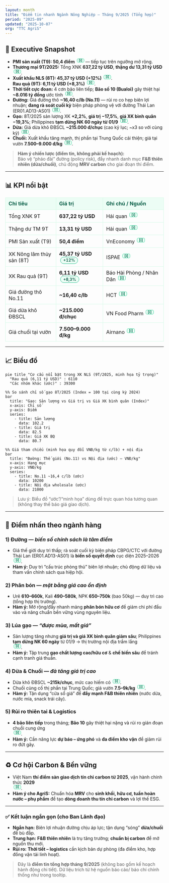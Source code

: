 ```yaml
---
layout: month
title: "Điểm tin nhanh Ngành Nông Nghiệp — Tháng 9/2025 (Tổng hợp)"
period: "2025-09"
updated: "2025-10-07"
org: "TTC AgriS"
---
```


<!-- ===== Tooltip styles (AgriS green) ===== -->
<style>
.tip{position:relative;display:inline-block;cursor:help;margin-left:.2rem;vertical-align:super;font-weight:700;color:#047857;background:#ecfdf5;border:1px solid #34d399;border-radius:4px;padding:0 5px;font-size:.75em;line-height:1}
.tip:hover .tiptext{visibility:visible;opacity:1;transform:translate(-50%,-6px)}
.tip .tiptext{visibility:hidden;opacity:0;transition:all .2s ease;position:absolute;left:50%;bottom:1.6rem;min-width:280px;max-width:340px;background:#064e3b;color:#ecfdf5;border:1px solid #10b981;border-radius:8px;padding:.6rem .75rem;box-shadow:0 8px 24px rgba(0,0,0,.25);z-index:20;font-size:.9rem;line-height:1.45}
.tip .tiptext a{color:#6ee7b7;text-decoration:underline;word-break:break-all}
.badge{display:inline-block;background:#ecfdf5;color:#065f46;border:1px solid #10b981;padding:.15rem .5rem;border-radius:999px;font-weight:600;font-size:.8rem;margin-left:.25rem}
.kpi{border-collapse:collapse;width:100%}
.kpi th,.kpi td{border:1px solid #d1fae5;padding:.55rem .6rem}
.kpi th{background:#ecfdf5;color:#065f46;text-align:left}
.section{border-left:6px solid #10b981;background:#f0fdf4;padding:1rem;border-radius:.75rem}
</style>

## 🧭 Executive Snapshot

- **PMI sản xuất (T9): 50,4 điểm** <span class="tip">[i]<span class="tiptext">Nguồn: VnEconomy (02/10/2025). <a href="https://vneconomy.vn/nganh-san-xuat-viet-nam-cai-thien-nhe-trong-thang-9-so-luong-don-hang-moi-tang-tro-lai.htm" target="_blank">Xem</a></span></span> — tiếp tục trên ngưỡng mở rộng.
- **Thương mại 9T/2025:** Tổng XNK **637,22 tỷ USD**, **thặng dư 13,31 tỷ USD** <span class="tip">[i]<span class="tiptext">Nguồn: Tổng cục Hải quan (truy cập 02/10/2025). <a href="http://customs.gov.vn:8228/index.jsp?pageId=445" target="_blank">Xem</a></span></span>.
- **Xuất khẩu NLS (8T): 45,37 tỷ USD (+12%)** <span class="tip">[i]<span class="tiptext">Nguồn: ISPAE (02/10/2025). <a href="https://ispae.vn/vn/tID13178_xuat-khau-nong-lam-thuy-san-thang-82025-tang-toc-manh-nhieu-thach-thuc.html" target="_blank">Xem</a></span></span>.  
  **Rau quả (9T): 6,11 tỷ USD (+8,3%)** <span class="tip">[i]<span class="tiptext">Nguồn: Báo Hải Phòng; Nhân Dân (02/10/2025). <a href="https://baohaiphong.vn/xuat-khau-rau-qua-trong-9-thang-nam-2025-dat-hon-6-ty-usd-522104.html" target="_blank">Xem 1</a> · <a href="https://nhandan.vn/xuat-khau-rau-qua-dat-hon-6-ty-usd-trong-9-thang-dau-nam-2025-post911319.html" target="_blank">Xem 2</a></span></span>.
- **Thời tiết cực đoan:** 4 cơn bão liên tiếp; **Bão số 10 (Bualoi)** gây thiệt hại **~8.016 tỷ đồng** ước tính <span class="tip">[i]<span class="tiptext">Nguồn: Chính phủ; Công lý; Nhân Dân (02/10/2025). <a href="https://baochinhphu.vn/thu-tuong-chi-dao-tap-trung-khac-phuc-nhanh-hau-qua-bao-so-10-va-mua-lu-102251002021745459.htm" target="_blank">Xem 1</a> · <a href="https://congly.vn/thiet-hai-do-con-bao-so-10-bualoi-gay-ra-uoc-tinh-khoang-8-016-ty-dong-494725.html" target="_blank">Xem 2</a> · <a href="https://nhandan.vn/cap-nhat-toan-canh-bao-so-10-bualoi-do-bo-khien-24-nguoi-chet-va-mat-tich-8-nguoi-dang-mat-lien-lac-post911116.html" target="_blank">Xem 3</a></span></span>.
- **Đường:** Giá đường thô **~16,40 c/lb (No.11)** — rủi ro co hẹp biên lợi nhuận; **đang rà soát cuối kỳ** biện pháp phòng vệ với đường Thái Lan (ER01.AD13-AS01) <span class="tip">[i]<span class="tiptext">Nguồn: HCT; MOIT (02/10/2025). <a href="https://hct.vn/tin-tuc/gia-duong-the-gioi-cap-nhat-gia-truc-tuyen-lien-tuc-1570" target="_blank">Giá đường</a> · <a href="https://moit.gov.vn/tin-tuc/thi-truong-nuoc-ngoai/tieu-de-bo-cong-thuong-ban-hanh-quyet-dinh-ra-soat-cuoi-ky-viec-ap-dung-bien-phap-chong-ban-pha-gia-va-chong-tro-cap-doi.html" target="_blank">Rà soát</a></span></span>.
- **Gạo:** 8T/2025 sản lượng XK **+2,2%**, **giá trị −17,5%**, **giá XK bình quân −19,3%**; Philippines **tạm dừng NK 60 ngày từ 01/9** <span class="tip">[i]<span class="tiptext">Nguồn: Công Thương; VnEconomy (02/10/2025). <a href="https://congthuong.vn/gia-lua-gao-hom-nay-ngay-28-9-va-tuan-qua-thi-truong-tram-lang-422760.html" target="_blank">Xem 1</a> · <a href="https://vneconomy.vn/xuat-khau-gao-doi-mat-voi-thach-thuc-moi.htm" target="_blank">Xem 2</a></span></span>.
- **Dừa:** Giá dừa khô ĐBSCL **~215.000 đ/chục** (cao kỷ lục; ~x3 so với cùng kỳ) <span class="tip">[i]<span class="tiptext">Nguồn: VN Food Pharm (30/09/2025). <a href="https://vnfoodpharmco.com/gia-dua-kho-hom-nay/" target="_blank">Xem</a></span></span>.  
- **Chuối:** Xuất khẩu tăng mạnh, thị phần tại Trung Quốc cải thiện; giá tại vườn **7.500–9.000 đ/kg** <span class="tip">[i]<span class="tiptext">Nguồn: Báo Chính phủ; Airnano (02/10/2025). <a href="https://baochinhphu.vn/chuoi-viet-nam-dan-dau-thi-phan-tai-trung-quoc-tien-gan-cau-lac-bo-ty-usd-102250814104254559.htm" target="_blank">Xem 1</a> · <a href="https://airnano.vn/gia-chuoi/" target="_blank">Xem 2</a></span></span>.

> **Hàm ý chiến lược (điểm tin, không phải kế hoạch):**  
> Bảo vệ “pháo đài” đường (policy risk), đẩy nhanh danh mục **F&B thiên nhiên (dừa/chuối)**, chủ động **MRV carbon** cho giai đoạn thí điểm.

---

## 📊 KPI nổi bật

<table class="kpi">
  <tr>
    <th>Chỉ tiêu</th><th>Giá trị</th><th>Ghi chú / Nguồn</th>
  </tr>
  <tr>
    <td>Tổng XNK 9T</td>
    <td><strong>637,22 tỷ USD</strong></td>
    <td>Hải quan <span class="tip">[i]<span class="tiptext"><a href="http://customs.gov.vn:8228/index.jsp?pageId=445" target="_blank">Link</a></span></span></td>
  </tr>
  <tr>
    <td>Thặng dư TM 9T</td>
    <td><strong>13,31 tỷ USD</strong></td>
    <td>Hải quan <span class="tip">[i]<span class="tiptext"><a href="http://customs.gov.vn:8228/index.jsp?pageId=445" target="_blank">Link</a></span></span></td>
  </tr>
  <tr>
    <td>PMI Sản xuất (T9)</td>
    <td><strong>50,4 điểm</strong></td>
    <td>VnEconomy <span class="tip">[i]<span class="tiptext"><a href="https://vneconomy.vn/nganh-san-xuat-viet-nam-cai-thien-nhe-trong-thang-9-so-luong-don-hang-moi-tang-tro-lai.htm" target="_blank">Link</a></span></span></td>
  </tr>
  <tr>
    <td>XK Nông lâm thủy sản (8T)</td>
    <td><strong>45,37 tỷ USD</strong> <span class="badge">+12%</span></td>
    <td>ISPAE <span class="tip">[i]<span class="tiptext"><a href="https://ispae.vn/vn/tID13178_xuat-khau-nong-lam-thuy-san-thang-82025-tang-toc-manh-nhieu-thach-thuc.html" target="_blank">Link</a></span></span></td>
  </tr>
  <tr>
    <td>XK Rau quả (9T)</td>
    <td><strong>6,11 tỷ USD</strong> <span class="badge">+8,3%</span></td>
    <td>Báo Hải Phòng / Nhân Dân <span class="tip">[i]<span class="tiptext"><a href="https://baohaiphong.vn/xuat-khau-rau-qua-trong-9-thang-nam-2025-dat-hon-6-ty-usd-522104.html" target="_blank">1</a> &nbsp; <a href="https://nhandan.vn/xuat-khau-rau-qua-dat-hon-6-ty-usd-trong-9-thang-dau-nam-2025-post911319.html" target="_blank">2</a></span></span></td>
  </tr>
  <tr>
    <td>Giá đường thô No.11</td>
    <td><strong>~16,40 c/lb</strong></td>
    <td>HCT <span class="tip">[i]<span class="tiptext"><a href="https://hct.vn/tin-tuc/gia-duong-the-gioi-cap-nhat-gia-truc-tuyen-lien-tuc-1570" target="_blank">Link</a></span></span></td>
  </tr>
  <tr>
    <td>Giá dừa khô ĐBSCL</td>
    <td><strong>~215.000 đ/chục</strong></td>
    <td>VN Food Pharm <span class="tip">[i]<span class="tiptext"><a href="https://vnfoodpharmco.com/gia-dua-kho-hom-nay/" target="_blank">Link</a></span></span></td>
  </tr>
  <tr>
    <td>Giá chuối tại vườn</td>
    <td><strong>7.500–9.000 đ/kg</strong></td>
    <td>Airnano <span class="tip">[i]<span class="tiptext"><a href="https://airnano.vn/gia-chuoi/" target="_blank">Link</a></span></span></td>
  </tr>
</table>

---

## 📈 Biểu đồ

```mermaid
pie title "Cơ cấu nổi bật trong XK NLS (9T/2025, minh họa tỷ trọng)"
  "Rau quả (6,11 tỷ USD)" : 6110
  "Các nhóm khác (ước)" : 39300
```

```mermaid
%% So sánh chỉ số gạo 8T/2025 (Index = 100 tại cùng kỳ 2024)
bar
  title: "Gạo: Sản lượng vs Giá trị vs Giá XK bình quân (Index)"
  x-axis: Chỉ số
  y-axis: Điểm
  series:
    - title: Sản lượng
      data: 102.2
    - title: Giá trị
      data: 82.5
    - title: Giá XK BQ
      data: 80.7
```

```mermaid
%% Giá tham chiếu (minh họa quy đổi VNĐ/kg từ c/lb) + nội địa
bar
  title: "Đường: Thế giới (No.11) vs Nội địa (ước) — VNĐ/kg"
  x-axis: Hạng mục
  y-axis: VNĐ/kg
  series:
    - title: No.11 ~16,4 c/lb (ước)
      data: 10200
    - title: Nội địa wholesale (ước)
      data: 21000
```

> Lưu ý: Biểu đồ “ước”/“minh họa” dùng để trực quan hóa tương quan (không thay thế báo giá giao dịch).

---

## 🌾 Điểm nhấn theo ngành hàng

### 1) **Đường** — *biến số chính sách là tâm điểm*
- Giá thế giới duy trì thấp; rà soát cuối kỳ biện pháp CBPG/CTC với đường Thái Lan (ER01.AD13-AS01) là **biến số quyết định** cục diện 2025–2026  
  <span class="tip">[i]<span class="tiptext">MOIT; HCT (02/10/2025). <a href="https://moit.gov.vn/tin-tuc/thi-truong-nuoc-ngoai/tieu-de-bo-cong-thuong-ban-hanh-quyet-dinh-ra-soat-cuoi-ky-viec-ap-dung-bien-phap-chong-ban-pha-gia-va-chong-tro-cap-doi.html" target="_blank">Rà soát</a> · <a href="https://hct.vn/tin-tuc/gia-duong-the-gioi-cap-nhat-gia-truc-tuyen-lien-tuc-1570" target="_blank">Giá</a></span></span>.  
- **Hàm ý:** Duy trì “cấu trúc phòng thủ” biên lợi nhuận; chủ động dữ liệu và tham vấn chính sách qua hiệp hội.

### 2) **Phân bón** — *mặt bằng giá cao ổn định*
- Urê **610–660k**, Kali **490–580k**, NPK **650–750k** (bao 50kg) — duy trì cao (tổng hợp thị trường).  
- **Hàm ý:** Mở rộng/đẩy nhanh mảng **phân bón hữu cơ** để giảm chi phí đầu vào và nâng chuẩn bền vững vùng nguyên liệu.

### 3) **Lúa gạo** — *“được mùa, mất giá”*
- Sản lượng tăng nhưng **giá trị và giá XK bình quân giảm sâu**; Philippines **tạm dừng NK 60 ngày** từ 01/9 → thị trường nội địa trầm lắng  
  <span class="tip">[i]<span class="tiptext">Công Thương; VnEconomy (02/10/2025). <a href="https://congthuong.vn/gia-lua-gao-hom-nay-ngay-28-9-va-tuan-qua-thi-truong-tram-lang-422760.html" target="_blank">Xem 1</a> · <a href="https://vneconomy.vn/xuat-khau-gao-doi-mat-voi-thach-thuc-moi.htm" target="_blank">Xem 2</a></span></span>.  
- **Hàm ý:** Tập trung **gạo chất lượng cao/hữu cơ** & **chế biến sâu** để tránh cạnh tranh giá thuần.

### 4) **Dừa & Chuối** — *đà tăng giá trị cao*
- Dừa khô ĐBSCL **~215k/chục**, mức cao hiếm có <span class="tip">[i]<span class="tiptext">VN Food Pharm (30/09/2025). <a href="https://vnfoodpharmco.com/gia-dua-kho-hom-nay/" target="_blank">Xem</a></span></span>.  
- Chuối củng cố thị phần tại Trung Quốc; giá vườn **7.5–9k/kg** <span class="tip">[i]<span class="tiptext">Báo Chính phủ; Airnano (02/10/2025). <a href="https://baochinhphu.vn/chuoi-viet-nam-dan-dau-thi-phan-tai-trung-quoc-tien-gan-cau-lac-bo-ty-usd-102250814104254559.htm" target="_blank">Xem 1</a> · <a href="https://airnano.vn/gia-chuoi/" target="_blank">Xem 2</a></span></span>.  
- **Hàm ý:** Tận dụng “cửa sổ giá” để **đẩy mạnh F&B thiên nhiên** (nước dừa, nước mía, snack trái cây).

### 5) **Rủi ro thiên tai & Logistics**
- **4 bão liên tiếp** trong tháng; **Bão 10** gây thiệt hại nặng và rủi ro gián đoạn chuỗi cung ứng  
  <span class="tip">[i]<span class="tiptext">Nhân Dân; Chính phủ; MAE (02/10/2025). <a href="https://nhandan.vn/cap-nhat-toan-canh-bao-so-10-bualoi-do-bo-khien-24-nguoi-chet-va-mat-tich-8-nguoi-dang-mat-lien-lac-post911116.html" target="_blank">Xem 1</a> · <a href="https://baochinhphu.vn/thu-tuong-chi-dao-tap-trung-khac-phuc-nhanh-hau-qua-bao-so-10-va-mua-lu-102251002021745459.htm" target="_blank">Xem 2</a> · <a href="https://www.mae.gov.vn/khi-tuong-thuy-van/tu-nay-den-cuoi-nam-2025-con-nhieu-dot-bao-mua-to-keo-dai-19045.htm" target="_blank">Xem 3</a></span></span>.  
- **Hàm ý:** Cần năng lực **dự báo – ứng phó** và **đa điểm kho vận** để giảm rủi ro đứt gãy.

---

## ♻️ Cơ hội Carbon & Bền vững

- Việt Nam **thí điểm sàn giao dịch tín chỉ carbon từ 2025**, vận hành chính thức **2029**  
  <span class="tip">[i]<span class="tiptext">VnEconomy; Nhân Dân; Vinacontrol (02/10/2025). <a href="https://vneconomy.vn/viet-nam-se-thi-diem-san-giao-dich-carbon-tu-2025-van-hanh-chinh-thuc-vao-2029.htm" target="_blank">Xem 1</a> · <a href="https://nhandan.vn/quy-dinh-moi-ve-thi-truong-carbon-tu-ngay-182025-post897444.html" target="_blank">Xem 2</a> · <a href="https://www.vinacontrol.com.vn/news/viet-nam-thi-diem-san-giao-dich-carbon" target="_blank">Xem 3</a></span></span>.  
- **Hàm ý cho AgriS:** Chuẩn hóa **MRV** cho **sinh khối, hữu cơ, tuần hoàn nước – phụ phẩm** để tạo **dòng doanh thu tín chỉ carbon** và lợi thế ESG.

---

### ✅ Kết luận ngắn gọn (cho Ban Lãnh đạo)
- **Ngắn hạn:** Biên lợi nhuận đường chịu áp lực; tận dụng “sóng” **dừa/chuối** để bù đắp.  
- **Trung hạn:** **F&B thiên nhiên** là trụ tăng trưởng; **chuẩn bị carbon** để mở nguồn thu mới.  
- **Rủi ro:** **Thời tiết – logistics** cần kịch bản dự phòng (đa điểm kho, hợp đồng vận tải linh hoạt).

> Đây là **điểm tin tổng hợp tháng 9/2025** (không bao gồm kế hoạch hành động chi tiết). Dữ liệu trích từ hệ nguồn báo cáo/ báo chí chính thống như trong tooltip.


